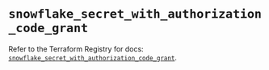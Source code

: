 # `snowflake_secret_with_authorization_code_grant`

Refer to the Terraform Registry for docs: [`snowflake_secret_with_authorization_code_grant`](https://registry.terraform.io/providers/snowflake-labs/snowflake/0.98.0/docs/resources/secret_with_authorization_code_grant).
